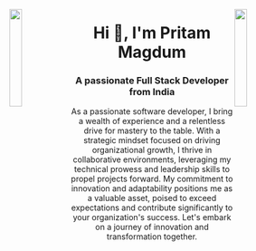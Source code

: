 <img align="left" src="https://user-images.githubusercontent.com/65187002/144930161-2f783401-8d27-4fdf-a2f7-cc0ba32f1f1f.gif" width="21%" style="display:inline;"><img align="right" src="https://user-images.githubusercontent.com/65187002/144930161-2f783401-8d27-4fdf-a2f7-cc0ba32f1f1f.gif" width="21%" style="display:inline;">

<h1 align="center">Hi 👋, I'm Pritam Magdum</h1>
<h3 align="center">A passionate Full Stack Developer from India</h3>
<p align="center">As a passionate software developer, I bring a wealth of experience and a relentless drive for mastery to the table. With a strategic mindset focused on driving organizational growth, I thrive in collaborative environments, leveraging my technical prowess and leadership skills to propel projects forward. My commitment to innovation and adaptability positions me as a valuable asset, poised to exceed expectations and contribute significantly to your organization's success. Let's embark on a journey of innovation and transformation together.</p>
